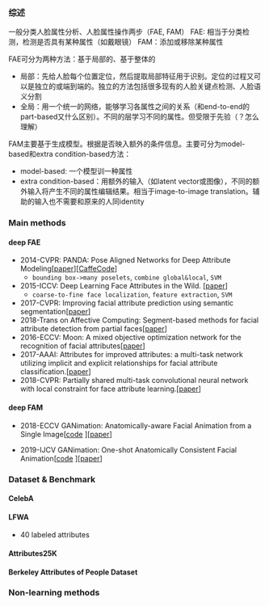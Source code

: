 ### 综述
一般分类人脸属性分析、人脸属性操作两步（FAE, FAM）
FAE: 相当于分类检测，检测是否具有某种属性（如戴眼镜）
FAM：添加或移除某种属性

FAE可分为两种方法：基于局部的、基于整体的
* 局部：先给人脸每个位置定位，然后提取局部特征用于识别。定位的过程又可以是独立的或端到端的。独立的方法包括很多现有的人脸关键点检测、人脸语义分割
* 全局：用一个统一的网络，能够学习各属性之间的关系（和end-to-end的part-based又什么区别）。不同的层学习不同的属性。但受限于先验（？怎么理解）


FAM主要基于生成模型。根据是否映入额外的条件信息。主要可分为model-based和extra condition-based方法：
* model-based: 一个模型训一种属性
* extra condition-based：用额外的输入（如latent vector或图像），不同的额外输入将产生不同的属性编辑结果。相当于image-to-image translation。辅助的输入也不需要和原来的人同identity

### Main methods

#### deep FAE
* 2014-CVPR: PANDA: Pose Aligned Networks for Deep Attribute Modeling\[[paper](
http://openaccess.thecvf.com/content_cvpr_2014/papers/Zhang_PANDA_Pose_Aligned_2014_CVPR_paper.pdf)\]\[[CaffeCode](https://github.com/facebookarchive/pose-aligned-deep-networks)\]
	- `bounding box->many poselets`, `combine global&local`, `SVM`
* 2015-ICCV: Deep Learning Face Attributes in the Wild. \[[paper](
https://www.cv-foundation.org/openaccess/content_iccv_2015/papers/Liu_Deep_Learning_Face_ICCV_2015_paper.pdf)\]
	- `coarse-to-fine face localization`, `feature extraction`, `SVM`
* 2017-CVPR: Improving facial attribute prediction using semantic segmentation\[[paper]()\]
* 2018-Trans on Affective Computing: Segment-based methods for facial attribute detection from partial faces\[[paper]()\]
* 2016-ECCV: Moon: A mixed objective optimization network for the recognition of facial attributes\[[paper]()\]
* 2017-AAAI: Attributes for improved attributes: a multi-task network utilizing implicit and explicit relationships for facial attribute classification.\[[paper]()\]
* 2018-CVPR: Partially shared multi-task convolutional neural network with local constraint for face attribute learning.\[[paper]()\]

#### deep FAM



* 2018-ECCV GANimation: Anatomically-aware Facial Animation from a Single Image\[[code](
https://github.com/albertpumarola/GANimation.git)
]\[[paper](
https://arxiv.org/abs/1807.09251)\]

 * 2019-IJCV GANimation: One-shot Anatomically Consistent Facial Animation\[[code](
https://github.com/albertpumarola/GANimation)
]\[[paper](
https://link.springer.com/epdf/10.1007/s11263-019-01210-3?author_access_token=KkIt3ar1GHkWIUklAjsgjPe4RwlQNchNByi7wbcMAY5ihGyz3kHkS5TjreGbAhfYtSrG2LRv-m3aNgCcoyOIKZ9LB-hbGWZloUM-6WB9qaD_xmkWBVbaISYLi5wyD75JzmlGfeZlAtmoSH_FLE6wBQ%3D%3D)\]


### Dataset & Benchmark
#### CelebA
#### LFWA
* 40 labeled attributes
#### Attributes25K
#### Berkeley Attributes of People Dataset

### Non-learning methods